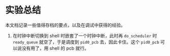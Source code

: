 # 实验总结

本文档记录一些值得存档的要点，以及在调试中获得的经验。

1. 在时钟中断切换到 shell 时嵌套了一个时钟中断，此时再 `do_scheduler` 时 `ready_queue` 就空了，于是调度到 `pid0_pcb` 去，因此卡住。这个 `pid0_pcb` 可以说没有用了，用 shell 的 pcb 就行。